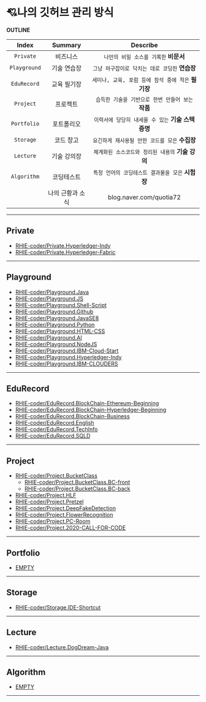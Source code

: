 # 💘나의 깃허브  관리 방식
**OUTLINE**

| Index | Summary | Describe |
|:---:|:---:|:---:|
| `Private` | 비즈니스 | `나만의 비밀 소스를 기록한` **비문서** |
| `Playground` | 기술 연습장 | `그냥 마구잡이로 닥치는 데로 코딩한` **연습장** |
| `EduRecord` | 교육  필기장 | `세미나, 교육, 포럼 등에 참석 중에 적은` **필기장** |
| `Project` | 프로젝트 | `습득한 기술을 기반으로 한번 만들어 보는` **작품** |
| `Portfolio` | 포트폴리오 |`이력서에 당당히 내세울 수 있는` **기술 스텍 증명**  |
| `Storage` | 코드 창고 |`요긴하게 재사용될 만한 코드를 모은` **수집장**  |
| `Lecture` | 기술 강의장 |`체계화된 소스코드와 정리된 내용의` **기술 강의** |
| `Algorithm` | 코딩테스트 |`특정 언어의 코딩테스트 결과물을 모은` **시험장** |
|  | 나의 근황과 소식 | blog.naver.com/quotia72 |
<hr>

## Private
- [RHIE-coder/Private.Hyperledger-Indy](https://github.com/RHIE-coder/Private.Hyperledger-Indy)<br>
- [RHIE-coder/Private.Hyperledger-Fabric](https://github.com/RHIE-coder/Private.Hyperledger-Fabric)<br>

<hr>

## Playground
- [RHIE-coder/Playground.Java](https://github.com/RHIE-coder/Playground.Java)<br>
- [RHIE-coder/Playground.JS](https://github.com/RHIE-coder/Playground.JS)<br>
- [RHIE-coder/Playground.Shell-Script](https://github.com/RHIE-coder/Playground.Shell-Script)<br>
- [RHIE-coder/Playground.Github](https://github.com/RHIE-coder/Playground.Github)<br>
- [RHIE-coder/Playground.JavaSE8](https://github.com/RHIE-coder/Playground.JavaSE8)<br>
- [RHIE-coder/Playground.Python](https://github.com/RHIE-coder/Playground.Python)<br>
- [RHIE-coder/Playground.HTML-CSS](https://github.com/RHIE-coder/Playground.HTML-CSS)<br>
- [RHIE-coder/Playground.AI](https://github.com/RHIE-coder/Playground.AI)<br>
- [RHIE-coder/Playground.NodeJS](https://github.com/RHIE-coder/Playground.NodeJS)<br>
- [RHIE-coder/Playground.IBM-Cloud-Start](https://github.com/RHIE-coder/Playground.IBM-Cloud-Start)<br>
- [RHIE-coder/Playground.Hyperledger-Indy](https://github.com/RHIE-coder/Playground.Hyperledger-Indy)<br>
- [RHIE-coder/Playground.IBM-CLOUDERS](https://github.com/RHIE-coder/Playground.IBM-CLOUDERS)<br>

<hr>

## EduRecord
- [RHIE-coder/EduRecord.BlockChain-Ethereum-Beginning](https://github.com/RHIE-coder/EduRecord.BlockChain-Ethereum-Beginning)<br>
- [RHIE-coder/EduRecord.BlockChain-Hyperledger-Beginning](https://github.com/RHIE-coder/EduRecord.BlockChain-Hyperledger-Beginning)<br>
- [RHIE-coder/EduRecord.BlockChain-Business](https://github.com/RHIE-coder/EduRecord.BlockChain-Business)<br>
- [RHIE-coder/EduRecord.English](https://github.com/RHIE-coder/EduRecord.English)<br>
- [RHIE-coder/EduRecord.TechInfo](https://github.com/RHIE-coder/EduRecord.TechInfo)<br>
- [RHIE-coder/EduRecord.SQLD](https://github.com/RHIE-coder/EduRecord.SQLD)<br>


<hr>

## Project
- [RHIE-coder/Project.BucketClass](https://github.com/RHIE-coder/Project.BucketClass)<br>
   - [RHIE-coder/Project.BucketClass.BC-front](https://github.com/RHIE-coder/Project.BucketClass.BC-front)<br>
   - [RHIE-coder/Project.BucketClass.BC-back](https://github.com/RHIE-coder/Project.BucketClass.BC-back)<br>
- [RHIE-coder/Project.HLF](https://github.com/RHIE-coder/Project.HLF)<br>
- [RHIE-coder/Project.Pretzel](https://github.com/RHIE-coder/Project.Pretzel)<br>
- [RHIE-coder/Project.DeepFakeDetection](https://github.com/RHIE-coder/Project.DeepFakeDetection)<br>
- [RHIE-coder/Project.FlowerRecognition](https://github.com/RHIE-coder/Project.FlowerRecognition)<br>
- [RHIE-coder/Project.PC-Room](https://github.com/RHIE-coder/Project.PC-Room)<br>
- [RHIE-coder/Project.2020-CALL-FOR-CODE](https://github.com/RHIE-coder/Project.2020-CALL-FOR-CODE)<br>

<hr>

## Portfolio

- [EMPTY]()<br>

<hr>

## Storage

- [RHIE-coder/Storage.IDE-Shortcut](https://github.com/RHIE-coder/Storage.IDE-Shortcut)<br>

<hr>

## Lecture

- [RHIE-coder/Lecture.DogDream-Java](https://github.com/RHIE-coder/Lecture.DogDream-Java)<br>

<hr>

## Algorithm

- [EMPTY]()<br>

<hr>
